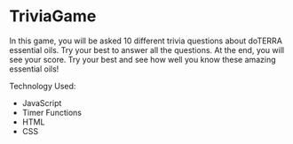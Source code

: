 # TriviaGame

In this game, you will be asked 10 different trivia questions about doTERRA essential oils. Try your best to answer all the questions. At the end, you will see your score. Try your best and see how well you know these amazing essential oils!

Technology Used:
- JavaScript
- Timer Functions
- HTML
- CSS
